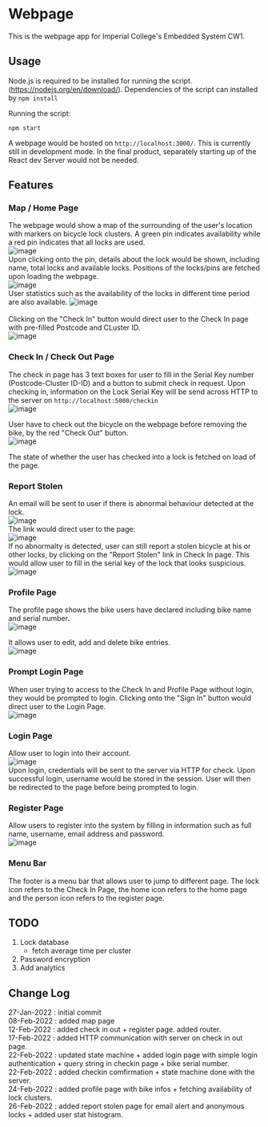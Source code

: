 # Webpage
This is the webpage app for Imperial College's Embedded System CW1. 

## Usage
Node.js is required to be installed for running the script. (https://nodejs.org/en/download/). Dependencies of the script can installed by `npm install` <br>

Running the script: <br>
```
npm start
```
A webpage would be hosted on `http://localhost:3000/`. This is currently still in development mode. In the final product, separately starting up of the React dev Server would not be needed. 

## Features 

### Map / Home Page
The webpage would show a map of the surrounding of the user's location with markers on bicycle lock clusters. A green pin indicates availability while a red pin indicates that all locks are used. <br/>
![image](img/map_markers.PNG)
<br/>
Upon clicking onto the pin, details about the lock would be shown, including name, total locks and available locks. Positions of the locks/pins are fetched upon loading the webpage.  <br/>
![image](img/map_w_details.PNG) <br/>
User statistics such as the availability of the locks in different time period are also available.
![image](img/lock_stat.PNG) <br/>
<br/>
Clicking on the "Check In" button would direct user to the Check In page with pre-filled Postcode and CLuster ID. <br/>
![image](img/check_in_prefilled.PNG)
<br/>

### Check In / Check Out Page
The check in page has 3 text boxes for user to fill in the Serial Key number (Postcode-Cluster ID-ID) and a button to submit check in request. Upon checking in, information on the Lock Serial Key will be send across HTTP to the server on `http://localhost:5000/checkin` <br/>
![image](img/check_in_out.PNG) <br/>

User have to check out the bicycle on the webpage before removing the bike, by the red "Check Out" button. <br/>
![image](img/check_out.PNG) <br/>

The state of whether the user has checked into a lock is fetched on load of the page.
<br/>

### Report Stolen
An email will be sent to user if there is abnormal behaviour detected at the lock. <br/>
![image](img/email.PNG) <br/>
The link would direct user to the page: <br/>
![image](img/*) <br/>
If no abnormalty is detected, user can still report a stolen bicycle at his or other locks, by clicking on the "Report Stolen" link in Check In page. This would allow user to fill in the serial key of the lock that looks suspicious. <br/>
![image](img/report_anonymous.PNG) <br/>

### Profile Page
The profile page shows the bike users have declared including bike name and serial number. <br/>
![image](img/profile.png) <br/>

It allows user to edit, add and delete bike entries. <br/>
![image](img/profile_edit.png) <br/>

### Prompt Login Page
When user trying to access to the Check In and Profile Page without login, they would be prompted to login. Clicking onto the "Sign In" button would direct user to the Login Page. <br/>
![image](img/prompt_login.PNG) <br/>

### Login Page
Allow user to login into their account. <br/>
![image](img/login.PNG) <br/>
Upon login, credentials will be sent to the server via HTTP for check. Upon successful login, username would be stored in the session. User will then be redirected to the page before being prompted to login.
<br/>

### Register Page
Allow users to register into the system by filling in information such as full name, username, email address and password. <br/>
![image](img/register.PNG)
<br/>

### Menu Bar
The footer is a menu bar that allows user to jump to different page. The lock icon refers to the Check In Page, the home icon refers to the home page and the person icon refers to the register page.

## TODO
1. Lock database
   - fetch average time per cluster
2. Password encryption
3. Add analytics


## Change Log
27-Jan-2022 : initial commit <br/>
08-Feb-2022 : added map page <br/>
12-Feb-2022 : added check in out + register page. added router. <br/>
17-Feb-2022 : added HTTP communication with server on check in out page. <br/>
22-Feb-2022 : updated state machine + added login page with simple login authentication + query string in checkin page + bike serial number. <br/>
22-Feb-2022 : added checkin comfirmation + state machine done with the server. <br/>
24-Feb-2022 : added profile page with bike infos + fetching availability of lock clusters. <br/>
26-Feb-2022 : added report stolen page for email alert and anonymous locks + added user stat histogram. <br/>